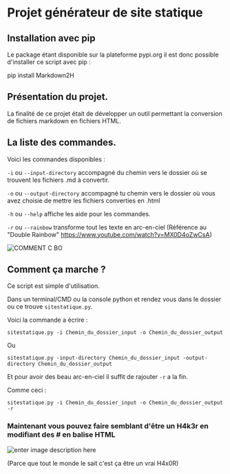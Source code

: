 # Projet générateur de site statique

## Installation avec pip

Le package étant disponible sur la plateforme pypi.org il est donc possible d'installer ce script avec pip :

pip install Markdown2H

## Présentation du projet.

La finalité de ce projet était de développer un outil permettant la conversion de fichiers markdown en fichiers HTML.

## La liste des commandes.

Voici les commandes disponibles :

`-i` ou `--input-directory` accompagné du chemin vers le dossier où se trouvent les fichiers .md à convertir.

`-o` ou `--output-directory`  accompagné tu chemin vers le dossier où vous avez choisie de mettre les fichiers converties en .html

`-h` ou `--help`  affiche les aide pour les commandes.

`-r` ou `--rainbow` transforme tout les texte en arc-en-ciel (Référence au "Double Rainbow" https://www.youtube.com/watch?v=MX0D4oZwCsA)


![COMMENT C BO](https://i.makeagif.com/media/11-26-2015/ATqgx3.gif)
## Comment ça marche ?

Ce script est simple d'utilisation.

Dans un terminal/CMD ou la console python et rendez vous dans le dossier ou ce trouve `sitestatique.py`.

Voici la commande a écrire :

    sitestatique.py -i Chemin_du_dossier_input -o Chemin_du_dossier_output
Ou

    sitestatique.py -input-directory Chemin_du_dossier_input -output-directory Chemin_du_dossier_output
Et pour avoir des beau arc-en-ciel il suffit de rajouter `-r` a la fin.

Comme ceci : 

    sitestatique.py -i Chemin_du_dossier_input -o Chemin_du_dossier_output -r

### Maintenant vous pouvez faire semblant d'être un H4k3r en modifiant des # en balise HTML

![enter image description here](https://i.imgur.com/ye5udHZ.gif)

(Parce que tout le monde le sait c'est ça être un vrai H4x0R)
<!--stackedit_data:
eyJoaXN0b3J5IjpbLTEzMzAxNDMxOTEsLTYxMDk3MjM4MCwxNz
ExNDY2NjM3LC0xMzg1NDExODk5LDE0NzcwNDUyMzcsMTk2NDIz
MDc1XX0=
-->